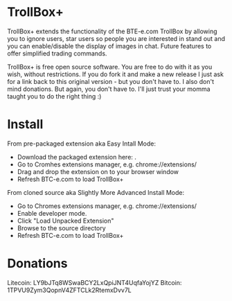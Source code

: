TrollBox+
=========

TrollBox+ extends the functionality of the BTE-e.com TrollBox by allowing you to ignore users, star users so 
people you are interested in stand out and you can enable/disable the display of images in chat. Future features
to offer simplified trading commands.

TrollBox+ is free open source software. You are free to do with it as you wish, without restrictions. If you do
fork it and make a new release I just ask for a link back to this original version - but you don't have to. I also
don't mind donations. But again, you don't have to. I'll just trust your momma taught you to do the right thing :)

Install
=======

From pre-packaged extension aka Easy Intall Mode:

 - Download the packaged extension here:  .
 - Go to Cromhes extensions manager, e.g. chrome://extensions/
 - Drag and drop the extension on to your browser window
 - Refresh BTC-e.com to load TrollBox+

From cloned source aka Slightly More Advanced Install Mode:

 - Go to Chromes extensions manager, e.g. chrome://extensions/
 - Enable developer mode.
 - Click "Load Unpacked Extension"
 - Browse to the source directory
 - Refresh BTC-e.com to load TrollBox+

Donations
=========

Litecoin: LY9bJTq8WSwaBCY2LxQpiJNT4UqfaYojYZ
Bitcoin: 1TPVU9Zym3QopnV4ZFTCLk2RtemxDvv7L
